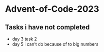 # Advent-of-Code-2023

## Tasks i have not completed
* day 3 task 2
* day 5 i can't do because of to big numbers